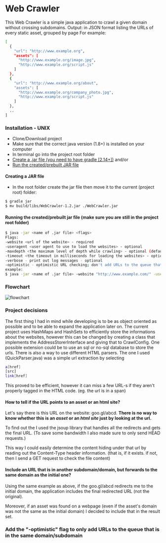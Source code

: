 # Web Crawler

This Web Crawler is a simple java application to crawl a given domain without crossing subdomains.
Output: in JSON format listing the URLs of every static asset, grouped by page
For example:
```sh
[
  {
    "url": "http://www.example.org",
    "assets": [
      "http://www.example.org/image.jpg",
      "http://www.example.org/script.js"
    ]
  },
  {
    "url": "http://www.example.org/about",
    "assets": [
      "http://www.example.org/company_photo.jpg",
      "http://www.example.org/script.js"
    ]
  },
  ..
]
```

### Installation - UNIX
  - Clone/Download project
  - Make sure that the correct java version (1.8+) is installed on your computer
  - In terminal go into the project root folder
  - [Create a .jar file (you need to have gradle [2.14+])](#creating-a-jar-file) and/or
  - [Run the created/prebuilt JAR file](#running-the-createdprebuilt-jar-file-make-sure-you-are-still-in-the-project-root-folder)

#### Creating a JAR file
  - In the root folder create the jar file then move it to the current (project root) folder:

```sh
$ gradle jar
$ mv build/libs/WebCrawler-1.2.jar ./WebCrawler.jar
```

#### Running the created/prebuilt jar file (make sure you are still in the project root folder)
```sh
$ java -jar <name of .jar file> <flags>
Flags:
-website <url of the website> - required
-useragent <user agent to use to load the websites> - optional
-maxdepth <the maximum level of depth while crawling> - optional (default: 5)
-timeout <the timeout in milliseconds for loading the websites> - optional (default: 5000)
-verbose - print out log messages - optional
-optimistic - optimistic URL checking; don't add URLs to the queue that isn't in the same domain/subdomain
example:
$ java -jar <name of .jar file> -website "http://www.example.com/" -useragent "Mozilla/5.0 (Windows NT 6.1) AppleWebKit/537.36 (KHTML, like Gecko) Chrome/41.0.2228.0 Safari/537.36" -maxdepth 2 -timout 3000 -verbose
```

### Flowchart
![flowchart](https://raw.githubusercontent.com/velvetz7/WebCrawler/master/flowchart.png)

### Project decisions
The first thing I had in mind while developing is to be as object oriented as possible and to be able to expand the application later on. 
The current project uses HashMaps and HashSets to efficiently store the informations about the websites, 
however this can be changed by creating a class that implements the AddressStorerInterface and giving that to CrawlConfig. 
One possible extension could be to use an sql or no-sql database to store the urls.
There is also a way to use different HTML parsers. The one I used (QuickParser.java) was a simple url extraction by selecting
```sh
a[href]
[src]
link[href]
```
This proved to be efficient, however it can miss a few URL-s if they aren't properly tagged in the HTML code. (eg. the url is in a span)

#### How to tell if the URL points to an asset or an html site?
Let's say there is this URL on the website: goo.gl/abcd.
**There is no way to know whether this is an *asset* or an *html site* just by looking at the url.**

To find out the I used the jsoup library that handles all the redirects and gets the final URL. (To save some bandwidth I also made sure to only send HEAD requests.)

This way I could easily determine the content hiding under that url by reading out the Content-Type header information. 
(that is, if it exists. if not, then I send a GET request to check the file content)

#### Include an URL that is in another subdomain/domain, but forwards to the same domain as the initial one?
Using the same example as above, if the goo.gl/abcd redirects me to the initial domain, the application includes the final redirected URL (not the original).

Moreover, if an asset was found on a webpage (even if the asset's domain was not the same as the initial domain) I decided to include that in the result set.

### Add the "-optimistic" flag to only add URLs to the queue that is in the same domain/subdomain